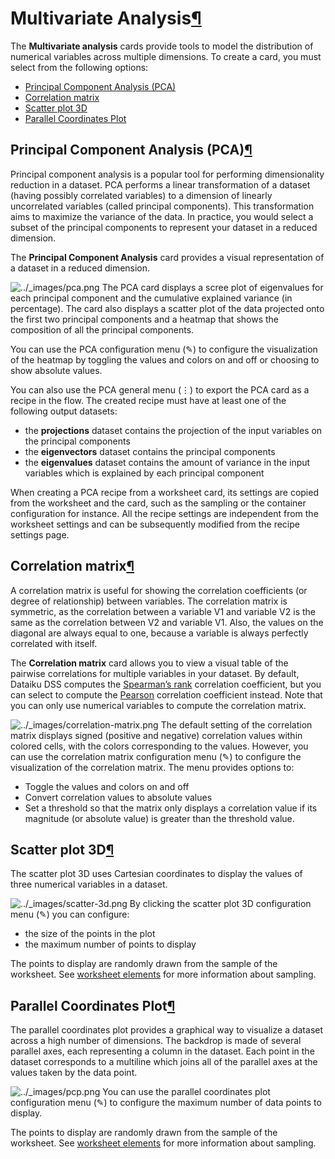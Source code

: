 Multivariate Analysis[¶](#multivariate-analysis "Permalink to this heading")
============================================================================


The **Multivariate analysis** cards provide tools to model the distribution of numerical variables across multiple dimensions. To create a card, you must select from the following options:


* [Principal Component Analysis (PCA)](#pca)
* [Correlation matrix](#correlation-matrix)
* [Scatter plot 3D](#scatter-3d)
* [Parallel Coordinates Plot](#pcp)



Principal Component Analysis (PCA)[¶](#principal-component-analysis-pca "Permalink to this heading")
----------------------------------------------------------------------------------------------------


Principal component analysis is a popular tool for performing dimensionality reduction in a dataset. PCA performs a linear transformation of a dataset (having possibly correlated variables) to a dimension of linearly uncorrelated variables (called principal components). This transformation aims to maximize the variance of the data. In practice, you would select a subset of the principal components to represent your dataset in a reduced dimension.


The **Principal Component Analysis** card provides a visual representation of a dataset in a reduced dimension.


![../_images/pca.png](../_images/pca.png)
The PCA card displays a scree plot of eigenvalues for each principal component and the cumulative explained variance (in percentage). The card also displays a scatter plot of the data projected onto the first two principal components and a heatmap that shows the composition of all the principal components.


You can use the PCA configuration menu (✎) to configure the visualization of the heatmap by toggling the values and colors on and off or choosing to show absolute values.


You can also use the PCA general menu (⋮) to export the PCA card as a recipe in the flow. The created recipe must have at least one of the following output datasets:


* the **projections** dataset contains the projection of the input variables on the principal components
* the **eigenvectors** dataset contains the principal components
* the **eigenvalues** dataset contains the amount of variance in the input variables which is explained by each principal component


When creating a PCA recipe from a worksheet card, its settings are copied from the worksheet and the card, such as the sampling or the container configuration for instance. All the recipe settings are independent from the worksheet settings and can be subsequently modified from the recipe settings page.




Correlation matrix[¶](#correlation-matrix "Permalink to this heading")
----------------------------------------------------------------------


A correlation matrix is useful for showing the correlation coefficients (or degree of relationship) between variables. The correlation matrix is symmetric, as the correlation between a variable V1 and variable V2 is the same as the correlation between V2 and variable V1. Also, the values on the diagonal are always equal to one, because a variable is always perfectly correlated with itself.


The **Correlation matrix** card allows you to view a visual table of the pairwise correlations for multiple variables in your dataset. By default, Dataiku DSS computes the [Spearman’s rank](https://en.wikipedia.org/wiki/Spearman%27s_rank_correlation_coefficient) correlation coefficient, but you can select to compute the [Pearson](https://en.wikipedia.org/wiki/Pearson_correlation_coefficient) correlation coefficient instead. Note that you can only use numerical variables to compute the correlation matrix.


![../_images/correlation-matrix.png](../_images/correlation-matrix.png)
The default setting of the correlation matrix displays signed (positive and negative) correlation values within colored cells, with the colors corresponding to the values. However, you can use the correlation matrix configuration menu (✎) to configure the visualization of the correlation matrix. The menu provides options to:


* Toggle the values and colors on and off
* Convert correlation values to absolute values
* Set a threshold so that the matrix only displays a correlation value if its magnitude (or absolute value) is greater than the threshold value.




Scatter plot 3D[¶](#scatter-plot-3d "Permalink to this heading")
----------------------------------------------------------------


The scatter plot 3D uses Cartesian coordinates to display the values of three numerical variables in a dataset.


![../_images/scatter-3d.png](../_images/scatter-3d.png)
By clicking the scatter plot 3D configuration menu (✎) you can configure:


* the size of the points in the plot
* the maximum number of points to display


The points to display are randomly drawn from the sample of the worksheet. See [worksheet elements](interface.html#worksheet-elements) for more information about sampling.




Parallel Coordinates Plot[¶](#parallel-coordinates-plot "Permalink to this heading")
------------------------------------------------------------------------------------


The parallel coordinates plot provides a graphical way to visualize a dataset across a high number of dimensions. The backdrop is made of several parallel axes, each representing a column in the dataset. Each point in the dataset corresponds to a multiline which joins all of the parallel axes at the values taken by the data point.


![../_images/pcp.png](../_images/pcp.png)
You can use the parallel coordinates plot configuration menu (✎) to configure the maximum number of data points to display.


The points to display are randomly drawn from the sample of the worksheet. See [worksheet elements](interface.html#worksheet-elements) for more information about sampling.